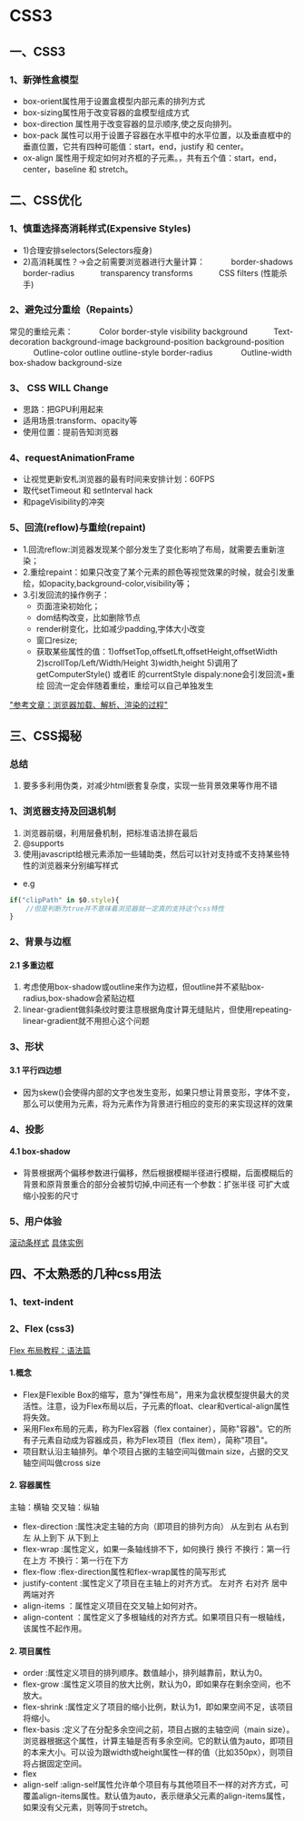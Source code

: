 # CSS3
## 一、CSS3
### 1、新弹性盒模型
* box-orient属性用于设置盒模型内部元素的排列方式
* box-sizing属性用于改变容器的盒模型组成方式
* box-direction 属性用于改变容器的显示顺序,使之反向排列。
* box-pack 属性可以用于设置子容器在水平框中的水平位置，以及垂直框中的垂直位置，它共有四种可能值：start，end，justify 和 center。
* ox-align 属性用于规定如何对齐框的子元素。，共有五个值：start，end，center，baseline 和 stretch。

## 二、CSS优化

### 1、慎重选择高消耗样式(Expensive Styles)
* 1)合理安排selectors(Selectors瘦身)
* 2)高消耗属性？->会之前需要浏览器进行大量计算：
　　　border-shadows    border-radius
　　　transparency       transforms
　　　CSS filters (性能杀手)

### 2、避免过分重绘（Repaints）
   常见的重绘元素：
　　　Color    border-style   visibility   background
　　　Text-decoration background-image background-position   background-position
　　　Outline-color  outline  outline-style   border-radius
　　　 Outline-width  box-shadow  background-size

### 3、 CSS WILL Change
* 思路：把GPU利用起来
* 适用场景:transform、opacity等
* 使用位置：提前告知浏览器

### 4、requestAnimationFrame
* 让视觉更新安札浏览器的最有时间来安排计划：60FPS
* 取代setTimeout 和 setInterval hack
* 和pageVisibility的冲突

### 5、回流(reflow)与重绘(repaint)
* 1.回流reflow:浏览器发现某个部分发生了变化影响了布局，就需要去重新渲染；
* 2.重绘repaint：如果只改变了某个元素的颜色等视觉效果的时候，就会引发重绘，如opacity,background-color,visibility等；
* 3.引发回流的操作例子：
    + 页面渲染初始化；
    + dom结构改变，比如删除节点
    + render树变化，比如减少padding,字体大小改变
    + 窗口resize;
    + 获取某些属性的值：1)offsetTop,offsetLft,offsetHeight,offsetWidth
                        2)scrollTop/Left/Width/Height
                        3)width,height
                        5)调用了getComputerStyle() 或者IE 的currentStyle
dispaly:none会引发回流+重绘
回流一定会伴随着重绘，重绘可以自己单独发生

["参考文章：浏览器加载、解析、渲染的过程"](http://blog.csdn.net/xiaozhuxmen/article/details/52014901 "浏览器加载、解析、渲染的过程")


## 三、CSS揭秘

### 总结
1. 要多多利用伪类，对减少html嵌套复杂度，实现一些背景效果等作用不错

### 1、浏览器支持及回退机制

1. 浏览器前缀，利用层叠机制，把标准语法排在最后
2. @supports
3. 使用javascript给根元素添加一些辅助类，然后可以针对支持或不支持某些特性的浏览器来分别编写样式 
* e.g

```javascript
if("clipPath" in $0.style){
    //但是判断为true并不意味着浏览器就一定真的支持这个css特性
}
```


### 2、背景与边框

#### 2.1 多重边框

1. 考虑使用box-shadow或outline来作为边框，但outline并不紧贴box-radius,box-shadow会紧贴边框
2. linear-gradient做斜条纹时要注意根据角度计算无缝贴片，但使用repeating-linear-gradient就不用担心这个问题


### 3、形状

#### 3.1 平行四边想

* 因为skew()会使得内部的文字也发生变形，如果只想让背景变形，字体不变，那么可以使用为元素，将为元素作为背景进行相应的变形的来实现这样的效果
 

### 4、投影


#### 4.1 box-shadow
* 背景根据两个偏移参数进行偏移，然后根据模糊半径进行模糊，后面模糊后的背景和原背景重合的部分会被剪切掉,中间还有一个参数：扩张半径 可扩大或缩小投影的尺寸

### 5、用户体验


[滚动条样式](http://blog.csdn.net/hanshileiai/article/details/40398177)
[具体实例](http://www.xuanfengge.com/demo/201311/scroll/css3-scroll.html)



## 四、不太熟悉的几种css用法
### 1、text-indent

### 2、Flex (css3)
[Flex 布局教程：语法篇](http://www.ruanyifeng.com/blog/2015/07/flex-grammar.html)
#### 1.概念
 * Flex是Flexible Box的缩写，意为"弹性布局"，用来为盒状模型提供最大的灵活性。注意，设为Flex布局以后，子元素的float、clear和vertical-align属性将失效。
 * 采用Flex布局的元素，称为Flex容器（flex container），简称"容器"。它的所有子元素自动成为容器成员，称为Flex项目（flex item），简称"项目"。
 * 项目默认沿主轴排列。单个项目占据的主轴空间叫做main size，占据的交叉轴空间叫做cross size
#### 2. 容器属性
主轴：横轴   交叉轴：纵轴
* flex-direction       :属性决定主轴的方向（即项目的排列方向）        从左到右 从右到左 从上到下 从下到上
* flex-wrap            :属性定义，如果一条轴线排不下，如何换行        换行 不换行：第一行在上方   不换行：第一行在下方
* flex-flow            :flex-direction属性和flex-wrap属性的简写形式
* justify-content      :属性定义了项目在主轴上的对齐方式。            左对齐 右对齐 居中 两端对齐
* align-items          ：属性定义项目在交叉轴上如何对齐。
* align-content        ：属性定义了多根轴线的对齐方式。如果项目只有一根轴线，该属性不起作用。
#### 2. 项目属性
* order         :属性定义项目的排列顺序。数值越小，排列越靠前，默认为0。
* flex-grow     :<number>属性定义项目的放大比例，默认为0，即如果存在剩余空间，也不放大。
* flex-shrink   :<number>属性定义了项目的缩小比例，默认为1，即如果空间不足，该项目将缩小。
* flex-basis    :定义了在分配多余空间之前，项目占据的主轴空间（main size）。浏览器根据这个属性，计算主轴是否有多余空间。它的默认值为auto，即项目的本来大小。可以设为跟width或height属性一样的值（比如350px），则项目将占据固定空间。
* flex
* align-self    :align-self属性允许单个项目有与其他项目不一样的对齐方式，可覆盖align-items属性。默认值为auto，表示继承父元素的align-items属性，如果没有父元素，则等同于stretch。